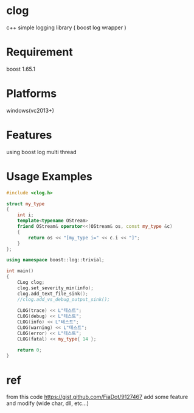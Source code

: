clog
=====
c++ simple logging library ( boost log wrapper )

Requirement
=======
boost 1.65.1

Platforms
======
windows(vc2013+)

Features
=====
using boost log
multi thread

Usage Examples
=====

```cpp
#include <clog.h>

struct my_type
{
	int i;
	template<typename OStream>
	friend OStream& operator<<(OStream& os, const my_type &c)
	{
		return os << "[my_type i=" << c.i << "]";
	}
};

using namespace boost::log::trivial;

int main()
{
	CLog clog;
	clog.set_severity_min(info);
	clog.add_text_file_sink();
	//clog.add_vs_debug_output_sink();
	
	CLOG(trace) << L"테스트";
	CLOG(debug) << L"테스트";
	CLOG(info) << L"테스트";
	CLOG(warning) << L"테스트";
	CLOG(error) << L"테스트";
	CLOG(fatal) << my_type{ 14 };

	return 0;
}
```

ref
======
from this code https://gist.github.com/FiaDot/9127467
add some feature and modify
(wide char, dll, etc...)
